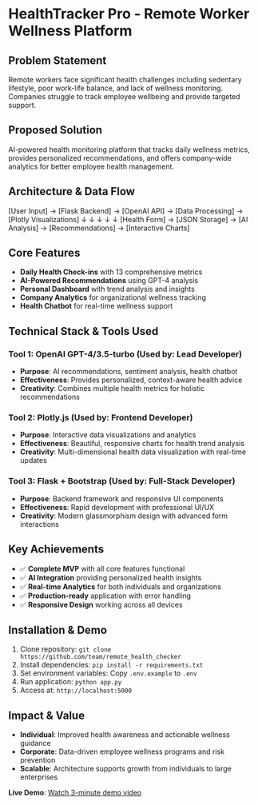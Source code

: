 # HealthTracker Pro - Remote Worker Wellness Platform

## Problem Statement
Remote workers face significant health challenges including sedentary lifestyle, poor work-life balance, and lack of wellness monitoring. Companies struggle to track employee wellbeing and provide targeted support.

## Proposed Solution
AI-powered health monitoring platform that tracks daily wellness metrics, provides personalized recommendations, and offers company-wide analytics for better employee health management.

## Architecture & Data Flow
[User Input] → [Flask Backend] → [OpenAI API] → [Data Processing] → [Plotly Visualizations]
↓              ↓                ↓              ↓                    ↓
[Health Form] → [JSON Storage] → [AI Analysis] → [Recommendations] → [Interactive Charts]

## Core Features
- **Daily Health Check-ins** with 13 comprehensive metrics
- **AI-Powered Recommendations** using GPT-4 analysis
- **Personal Dashboard** with trend analysis and insights
- **Company Analytics** for organizational wellness tracking
- **Health Chatbot** for real-time wellness support

## Technical Stack & Tools Used

### Tool 1: OpenAI GPT-4/3.5-turbo (Used by: Lead Developer)
- **Purpose**: AI recommendations, sentiment analysis, health chatbot
- **Effectiveness**: Provides personalized, context-aware health advice
- **Creativity**: Combines multiple health metrics for holistic recommendations

### Tool 2: Plotly.js (Used by: Frontend Developer)
- **Purpose**: Interactive data visualizations and analytics
- **Effectiveness**: Beautiful, responsive charts for health trend analysis
- **Creativity**: Multi-dimensional health data visualization with real-time updates

### Tool 3: Flask + Bootstrap (Used by: Full-Stack Developer)
- **Purpose**: Backend framework and responsive UI components
- **Effectiveness**: Rapid development with professional UI/UX
- **Creativity**: Modern glassmorphism design with advanced form interactions

## Key Achievements
- ✅ **Complete MVP** with all core features functional
- ✅ **AI Integration** providing personalized health insights
- ✅ **Real-time Analytics** for both individuals and organizations
- ✅ **Production-ready** application with error handling
- ✅ **Responsive Design** working across all devices

## Installation & Demo
1. Clone repository: `git clone https://github.com/team/remote_health_checker`
2. Install dependencies: `pip install -r requirements.txt`
3. Set environment variables: Copy `.env.example` to `.env`
4. Run application: `python app.py`
5. Access at: `http://localhost:5000`

## Impact & Value
- **Individual**: Improved health awareness and actionable wellness guidance
- **Corporate**: Data-driven employee wellness programs and risk prevention
- **Scalable**: Architecture supports growth from individuals to large enterprises

**Live Demo**: [Watch 3-minute demo video](./demo-video.mp4)
